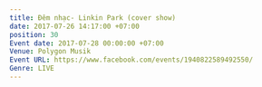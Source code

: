 ```yaml
---
title: Đêm nhạc- Linkin Park (cover show)
date: 2017-07-26 14:17:00 +07:00
position: 30
Event date: 2017-07-28 00:00:00 +07:00
Venue: Polygon Musik
Event URL: https://www.facebook.com/events/1940822589492550/
Genre: LIVE
---
```


